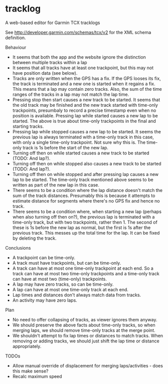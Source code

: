 tracklog
========

A web-based editor for Garmin TCX tracklogs

See http://developer.garmin.com/schemas/tcx/v2 for the XML schema definition.

Behaviour

- It seems that both the app and the website ignore the distinction
  between multiple tracks within a lap
- It seems that all tracks have at least one trackpoint, but this may
  not have position data (see below).
- Tracks are only written when the GPS has a fix. If the GPS looses
  its fix, the track is terminated and a new one is started when it
  regains a fix. This means that a lap may contain zero tracks. Also,
  the sum of the time ranges of the tracks in a lap may not match the
  lap time.
- Pressing stop then start causes a new track to be started. It seems
  that the old track may be finished and the new track started with
  time-only trackpoints, presumbaly to record a precise timestamp even
  when no position is available.
  Pressing lap while started causes a new lap to be started. The above
  is true about time-only trackpoints in the final and starting tracks.
- Pressing lap while stopped causes a new lap to be started. It seems
  the previous lap is always terminated with a time-only track in this
  case, with only a single time-only trackpoint. Not sure why this is.
  The time-only track is 1s before the start of the new lap.
- Turning off then on while started causes a new track to be started
  (TODO: And lap?).
- Turning off then on while stopped also causes a new track to be
  started (TODO: And lap?).
- Turning off then on while stopped and after pressing lap causes a new
  lap to be started. The time-only track mentioned above seems to be
  written as part of the new lap in this case.
- There seems to be a condition where the lap distance doesn't match
  the sum of the track distances. Presumably this is because it
  attempts to estimate distance for segments where there's no GPS fix
  and hence no track. 
- There seems to be a condition where, when starting a new lap (perhaps
  when also turning off then on?), the previous lap is terminated with
  a time-only track, but with two trackpoints, rather then 1. The
  second of these is 1s before the new lap as normal, but the first is
  1s after the previous track. This messes up the total time for the
  lap. It can be fixed by deleting the track.

Conclusions

- A trackpoint can be time-only.
- A track must have trackpoints, but can be time-only.
- A track can have at most one time-only trackpoint at each end. So a
  track can have at most two time-only trackpoints and a time-only track can
  have at most two (time-only) trackpoints.
- A lap may have zero tracks, so can be time-only.
- A lap can have at most one time-only track at each end.
- Lap times and distances don't always match data from tracks.
- An activity may have zero laps.

Plan

- No need to offer collapsing of tracks, as viewer ignores them anyway.
- We should preserve the above facts about time-only tracks, so when
  merging laps, we should remove time-only tracks at the merge point.
- We shouldn't attempt to fix lap times or distances to match tracks.
  When removing or adding tracks, we should just shift the lap time or
  distance appropriately.

TODOs

- Allow manual override of displacement for merging laps/activities - does this make sense?
- Recalc maximum speed

